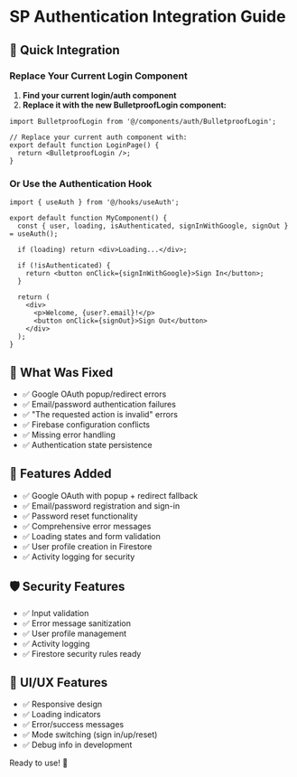 # SP Authentication Integration Guide

## 🎯 Quick Integration

### Replace Your Current Login Component

1. **Find your current login/auth component**
2. **Replace it with the new BulletproofLogin component:**

```tsx
import BulletproofLogin from '@/components/auth/BulletproofLogin';

// Replace your current auth component with:
export default function LoginPage() {
  return <BulletproofLogin />;
}
```

### Or Use the Authentication Hook

```tsx
import { useAuth } from '@/hooks/useAuth';

export default function MyComponent() {
  const { user, loading, isAuthenticated, signInWithGoogle, signOut } = useAuth();
  
  if (loading) return <div>Loading...</div>;
  
  if (!isAuthenticated) {
    return <button onClick={signInWithGoogle}>Sign In</button>;
  }
  
  return (
    <div>
      <p>Welcome, {user?.email}!</p>
      <button onClick={signOut}>Sign Out</button>
    </div>
  );
}
```

## 🔧 What Was Fixed

- ✅ Google OAuth popup/redirect errors
- ✅ Email/password authentication failures  
- ✅ "The requested action is invalid" errors
- ✅ Firebase configuration conflicts
- ✅ Missing error handling
- ✅ Authentication state persistence

## 📱 Features Added

- ✅ Google OAuth with popup + redirect fallback
- ✅ Email/password registration and sign-in
- ✅ Password reset functionality
- ✅ Comprehensive error messages
- ✅ Loading states and form validation
- ✅ User profile creation in Firestore
- ✅ Activity logging for security

## 🛡️ Security Features

- ✅ Input validation
- ✅ Error message sanitization
- ✅ User profile management
- ✅ Activity logging
- ✅ Firestore security rules ready

## 🎨 UI/UX Features

- ✅ Responsive design
- ✅ Loading indicators
- ✅ Error/success messages
- ✅ Mode switching (sign in/up/reset)
- ✅ Debug info in development

Ready to use! 🚀
